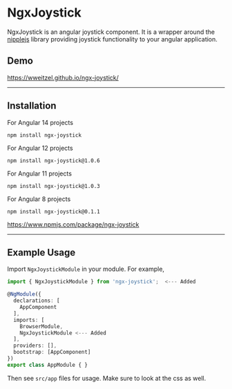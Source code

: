 # NgxJoystick

NgxJoystick is an angular joystick component. It is a wrapper around the [nipplejs](https://yoannmoi.net/nipplejs/) library providing joystick functionality to your angular application.

## Demo

https://wweitzel.github.io/ngx-joystick/

---

## Installation
For Angular 14 projects
```
npm install ngx-joystick
```
For Angular 12 projects
```
npm install ngx-joystick@1.0.6
```
For Angular 11 projects
```
npm install ngx-joystick@1.0.3
```
For Angular 8 projects
```
npm install ngx-joystick@0.1.1
```
https://www.npmjs.com/package/ngx-joystick

---

## Example Usage

Import `NgxJoystickModule` in your module. For example,
```typescript
import { NgxJoystickModule } from 'ngx-joystick';  <--- Added

@NgModule({
  declarations: [
    AppComponent
  ],
  imports: [
    BrowserModule,
    NgxJoystickModule <--- Added
  ],
  providers: [],
  bootstrap: [AppComponent]
})
export class AppModule { }
```

Then see `src/app` files for usage. Make sure to look at the css as well.